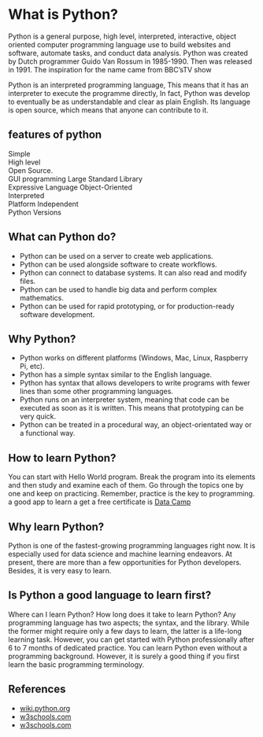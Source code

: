 
# What is Python?

Python is a general purpose, high level, interpreted, interactive, object oriented computer programming language use to build websites and software, automate tasks, and conduct data analysis. Python was created  by Dutch programmer Guido Van Rossum in 1985-1990. Then was released in 1991. The inspiration for the name came from BBC’sTV show  

Python is an interpreted programming language, This means that it has an interpreter to execute the programme directly, In fact, Python was develop to eventually be as understandable and clear as plain English. Its language is open source, which means that anyone can contribute to it.

## features of python
Simple	
High level	
Open Source.	
GUI programming	
Large Standard Library	
Expressive Language	
Object-Oriented 	
Interpreted 	
Platform Independent 	
Python Versions


## What can Python do?

- Python can be used on a server to create web applications.
- Python can be used alongside software to create workflows.
- Python can connect to database systems. It can also read and modify files.
- Python can be used to handle big data and perform complex mathematics.
- Python can be used for rapid prototyping, or for production-ready software development.

## Why Python?

- Python works on different platforms (Windows, Mac, Linux, Raspberry Pi, etc).
- Python has a simple syntax similar to the English language.
- Python has syntax that allows developers to write programs with fewer lines than some other programming languages.
- Python runs on an interpreter system, meaning that code can be executed as soon as it is written. This means that prototyping can be very quick.
- Python can be treated in a procedural way, an object-orientated way or a functional way.



## How to learn Python?
You can start with Hello World program. Break the program into its elements and then study and examine each of them. Go through the topics one by one and keep on practicing. Remember, practice is the key to programming. a good app to learn a get a free certificate is [Data Camp](https://www.datacamp.com/learn/python)

## Why learn Python?
Python is one of the fastest-growing programming languages right now. It is especially used for data science and machine learning endeavors. At present, there are more than a few opportunities for Python developers. Besides, it is very easy to learn.


## Is Python a good language to learn first?
Where can I learn Python?
How long does it take to learn Python?
Any programming language has two aspects; the syntax, and the library. While the former might require only a few days to learn, the latter is a life-long learning task. However, you can get started with Python professionally after 6 to 7 months of dedicated practice. You can learn Python even without a programming background. However, it is surely a good thing if you first learn the basic programming terminology.


## References
- [wiki.python.org](https://wiki.python.org/moin/BeginnersGuide/Programmers)
- [w3schools.com](https://github.com/trekhleb/learn-python)
- [w3schools.com](https://www.w3schools.com/python/python_intro.asp)
